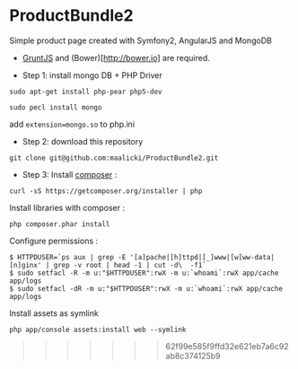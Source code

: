# ProductBundle2
Simple product page created with Symfony2, AngularJS and MongoDB

- [GruntJS](http://gruntjs.com) and (Bower)[http://bower.io] are required.

* Step 1: install mongo DB + PHP Driver
```shell
sudo apt-get install php-pear php5-dev
```
```shell
sudo pecl install mongo
```
   add `extension=mongo.so` to php.ini
   
* Step 2: download this repository
```shell
git clone git@github.com:maalicki/ProductBundle2.git
```
* Step 3: 
Install [composer](https://getcomposer.org) :

```shell
curl -sS https://getcomposer.org/installer | php
```

Install libraries with composer :

```shell
php composer.phar install
```

Configure permissions :

```shell
$ HTTPDUSER=`ps aux | grep -E '[a]pache|[h]ttpd|[_]www|[w]ww-data|[n]ginx' | grep -v root | head -1 | cut -d\  -f1`
$ sudo setfacl -R -m u:"$HTTPDUSER":rwX -m u:`whoami`:rwX app/cache app/logs
$ sudo setfacl -dR -m u:"$HTTPDUSER":rwX -m u:`whoami`:rwX app/cache app/logs
```

Install assets as symlink

```shell
php app/console assets:install web --symlink
```

>>>>>>> 62f99e585f9ffd32e621eb7a6c92ab8c374125b9
